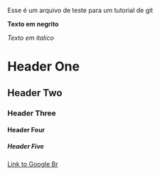 Esse é um arquivo de teste para um tutorial de git

**Texto em negrito**

_Texto em italico_

# Header One

## Header Two

### Header Three

#### Header Four

##### Header Five

[Link to Google Br](www.google.com.br)
